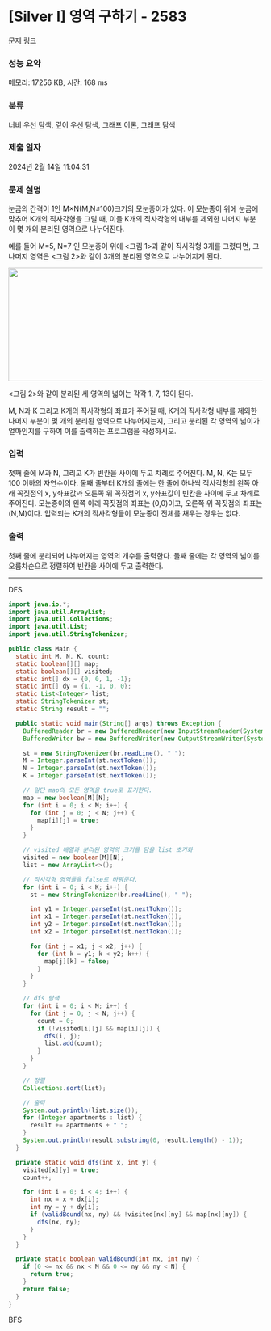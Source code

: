 # [Silver I] 영역 구하기 - 2583 

[문제 링크](https://www.acmicpc.net/problem/2583) 

### 성능 요약

메모리: 17256 KB, 시간: 168 ms

### 분류

너비 우선 탐색, 깊이 우선 탐색, 그래프 이론, 그래프 탐색

### 제출 일자

2024년 2월 14일 11:04:31

### 문제 설명

<p>눈금의 간격이 1인 M×N(M,N≤100)크기의 모눈종이가 있다. 이 모눈종이 위에 눈금에 맞추어 K개의 직사각형을 그릴 때, 이들 K개의 직사각형의 내부를 제외한 나머지 부분이 몇 개의 분리된 영역으로 나누어진다.</p>

<p>예를 들어 M=5, N=7 인 모눈종이 위에 <그림 1>과 같이 직사각형 3개를 그렸다면, 그 나머지 영역은 <그림 2>와 같이 3개의 분리된 영역으로 나누어지게 된다.</p>

<p style="text-align: center;"><img alt="" src="https://www.acmicpc.net/upload/images/zzJD2aQyF5Rm4IlOt.png" style="height:224px; width:589px"></p>

<p><그림 2>와 같이 분리된 세 영역의 넓이는 각각 1, 7, 13이 된다.</p>

<p>M, N과 K 그리고 K개의 직사각형의 좌표가 주어질 때, K개의 직사각형 내부를 제외한 나머지 부분이 몇 개의 분리된 영역으로 나누어지는지, 그리고 분리된 각 영역의 넓이가 얼마인지를 구하여 이를 출력하는 프로그램을 작성하시오.</p>

### 입력 

 <p>첫째 줄에 M과 N, 그리고 K가 빈칸을 사이에 두고 차례로 주어진다. M, N, K는 모두 100 이하의 자연수이다. 둘째 줄부터 K개의 줄에는 한 줄에 하나씩 직사각형의 왼쪽 아래 꼭짓점의 x, y좌표값과 오른쪽 위 꼭짓점의 x, y좌표값이 빈칸을 사이에 두고 차례로 주어진다. 모눈종이의 왼쪽 아래 꼭짓점의 좌표는 (0,0)이고, 오른쪽 위 꼭짓점의 좌표는(N,M)이다. 입력되는 K개의 직사각형들이 모눈종이 전체를 채우는 경우는 없다.</p>

### 출력 

 <p>첫째 줄에 분리되어 나누어지는 영역의 개수를 출력한다. 둘째 줄에는 각 영역의 넓이를 오름차순으로 정렬하여 빈칸을 사이에 두고 출력한다.</p>

---

DFS

```java
import java.io.*;
import java.util.ArrayList;
import java.util.Collections;
import java.util.List;
import java.util.StringTokenizer;

public class Main {
  static int M, N, K, count;
  static boolean[][] map;
  static boolean[][] visited;
  static int[] dx = {0, 0, 1, -1};
  static int[] dy = {1, -1, 0, 0};
  static List<Integer> list;
  static StringTokenizer st;
  static String result = "";

  public static void main(String[] args) throws Exception {
    BufferedReader br = new BufferedReader(new InputStreamReader(System.in));
    BufferedWriter bw = new BufferedWriter(new OutputStreamWriter(System.out));

    st = new StringTokenizer(br.readLine(), " ");
    M = Integer.parseInt(st.nextToken());
    N = Integer.parseInt(st.nextToken());
    K = Integer.parseInt(st.nextToken());

    // 일단 map의 모든 영역을 true로 표기한다.
    map = new boolean[M][N];
    for (int i = 0; i < M; i++) {
      for (int j = 0; j < N; j++) {
        map[i][j] = true;
      }
    }

    // visited 배열과 분리된 영역의 크기를 담을 list 초기화
    visited = new boolean[M][N];
    list = new ArrayList<>();

    // 직사각형 영역들을 false로 바꿔준다.
    for (int i = 0; i < K; i++) {
      st = new StringTokenizer(br.readLine(), " ");

      int y1 = Integer.parseInt(st.nextToken());
      int x1 = Integer.parseInt(st.nextToken());
      int y2 = Integer.parseInt(st.nextToken());
      int x2 = Integer.parseInt(st.nextToken());

      for (int j = x1; j < x2; j++) {
        for (int k = y1; k < y2; k++) {
          map[j][k] = false;
        }
      }
    }

    // dfs 탐색
    for (int i = 0; i < M; i++) {
      for (int j = 0; j < N; j++) {
        count = 0;
        if (!visited[i][j] && map[i][j]) {
          dfs(i, j);
          list.add(count);
        }
      }
    }

    // 정렬
    Collections.sort(list);

    // 출력
    System.out.println(list.size());
    for (Integer apartments : list) {
      result += apartments + " ";
    }
    System.out.println(result.substring(0, result.length() - 1));
  }

  private static void dfs(int x, int y) {
    visited[x][y] = true;
    count++;

    for (int i = 0; i < 4; i++) {
      int nx = x + dx[i];
      int ny = y + dy[i];
      if (validBound(nx, ny) && !visited[nx][ny] && map[nx][ny]) {
        dfs(nx, ny);
      }
    }
  }

  private static boolean validBound(int nx, int ny) {
    if (0 <= nx && nx < M && 0 <= ny && ny < N) {
      return true;
    }
    return false;
  }
}
```

BFS

```java

```
